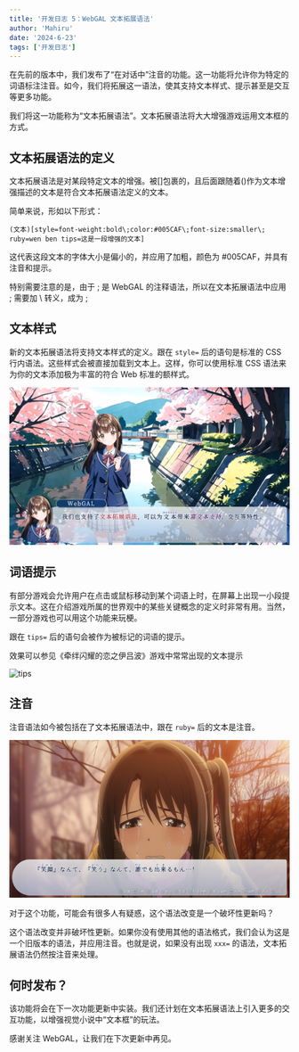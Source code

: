 ```yaml
---
title: '开发日志 5：WebGAL 文本拓展语法'
author: 'Mahiru'
date: '2024-6-23'
tags: ['开发日志']
---
```


在先前的版本中，我们发布了“在对话中”注音的功能。这一功能将允许你为特定的词语标注注音。如今，我们将拓展这一语法，使其支持文本样式、提示甚至是交互等更多功能。

我们将这一功能称为“文本拓展语法”。文本拓展语法将大大增强游戏运用文本框的方式。

## 文本拓展语法的定义

文本拓展语法是对某段特定文本的增强。被[]包裹的，且后面跟随着()作为文本增强描述的文本是符合文本拓展语法定义的文本。

简单来说，形如以下形式：

```
(文本)[style=font-weight:bold\;color:#005CAF\;font-size:smaller\; ruby=wen ben tips=这是一段增强的文本]
```

这代表这段文本的字体大小是偏小的，并应用了加粗，颜色为 #005CAF，并具有注音和提示。

特别需要注意的是，由于 ; 是 WebGAL 的注释语法，所以在文本拓展语法中应用 ; 需要加 \ 转义，成为 \;

## 文本样式

新的文本拓展语法将支持文本样式的定义。跟在 `style=` 后的语句是标准的 CSS 行内语法。这些样式会被直接加载到文本上。这样，你可以使用标准 CSS 语法来为你的文本添加极为丰富的符合 Web 标准的额样式。

![richtext](richtext.png)

## 词语提示

有部分游戏会允许用户在点击或鼠标移动到某个词语上时，在屏幕上出现一小段提示文本。这在介绍游戏所属的世界观中的某些关键概念的定义时非常有用。当然，一部分游戏也可以用这个功能来玩梗。

跟在 `tips=` 后的语句会被作为被标记的词语的提示。

效果可以参见《牵绊闪耀的恋之伊吕波》游戏中常常出现的文本提示

![tips](tips.png)

## 注音

注音语法如今被包括在了文本拓展语法中，跟在 `ruby=` 后的文本是注音。

![preview](image1.png)

对于这个功能，可能会有很多人有疑惑，这个语法改变是一个破坏性更新吗？

这个语法改变并非破坏性更新。如果你没有使用其他的语法格式，我们会认为这是一个旧版本的语法，并应用注音。也就是说，如果没有出现 `xxx=` 的语法，文本拓展语法仍然按注音来处理。

## 何时发布？

该功能将会在下一次功能更新中实装。我们还计划在文本拓展语法上引入更多的交互功能，以增强视觉小说中“文本框”的玩法。

感谢关注 WebGAL，让我们在下次更新中再见。
